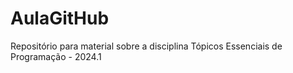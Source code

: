 # AulaGitHub
Repositório para material sobre a disciplina Tópicos Essenciais de Programação - 2024.1
